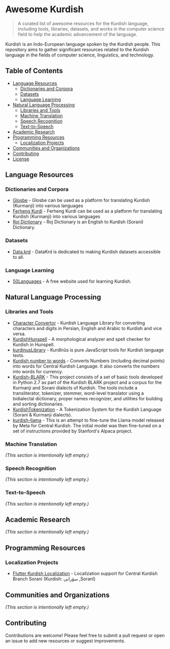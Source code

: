 # Awesome Kurdish 

> A curated list of awesome resources for the Kurdish language, including tools, libraries, datasets, and works in the computer science field to help the academic advancement of the language.

Kurdish is an Indo-European language spoken by the Kurdish people. This repository aims to gather significant resources related to the Kurdish language in the fields of computer science, linguistics, and technology.

## Table of Contents

- [Language Resources](#language-resources)
  - [Dictionaries and Corpora](#dictionaries-and-corpora)
  - [Datasets](#datasets)
  - [Language Learning](#language-learning)
- [Natural Language Processing](#natural-language-processing)
  - [Libraries and Tools](#libraries-and-tools)
  - [Machine Translation](#machine-translation)
  - [Speech Recognition](#speech-recognition)
  - [Text-to-Speech](#text-to-speech)
- [Academic Research](#academic-research)
- [Programming Resources](#programming-resources)
  - [Localization Projects](#localization-projects)
- [Communities and Organizations](#communities-and-organizations)
- [Contributing](#contributing)
- [License](#license)

## Language Resources

### Dictionaries and Corpora
- [Glosbe](https://glosbe.com/) - Glosbe can be used as a platform for translating Kurdish (Kurmanji) into various languages
- [Ferheng Kurdi](https://ferhengkurdi.org/) - Ferheng Kurdi can be used as a platform for translating Kurdish (Kurmanji) into various languages
- [Roj Dictionary](https://github.com/0xdolan/roj_dictionary) - Roj Dictionary is an English to Kurdish (Sorani) Dictionary.

### Datasets

- [Data.krd](https://data.krd/) - DataKrd is dedicated to making Kurdish datasets accessible to all.

### Language Learning

- [50Languages](https://www.50languages.com/kurdish-kurmanji-for-free) - A free website used for learning Kurdish.

## Natural Language Processing

### Libraries and Tools

- [Character Convertor](https://github.com/0xdolan/kurdish) - Kurdish Language Library for converting characters and digits in Persian, English and Arabic to Kurdish and vice versa.
- [KurdishHunspell](https://github.com/sinaahmadi/KurdishHunspell) - A morphological analyzer and spell checker for Kurdish in Hunspell.
- [kurdinusLibrary](https://github.com/Kurdinus/kurdinusLibrary) - Kurdînûs is pure JavaScript tools for Kurdish language texts.
- [Kurdish number to words](https://github.com/Mawlood-Fareq/kurdish-number-towords) - Converts Numbers (including decimal points) into words for Central Kurdish Language. It also converts the numbers into words for currency.
- [Kurdish-BLARK](https://github.com/hosseinhassani/Kurdish-BLARK) - This project consists of a set of basic tools developed in Python 2.7 as part of the Kurdish BLARK project and a corpus for the Kurmanji and Sorani dialects of Kurdish. The tools include a transliterator, tokenizer, stemmer, word-level translator using a bidialectal dictionary, proper names recognizer, and utilities for building and sorting dictionaries.
- [KurdishTokenization](https://github.com/sinaahmadi/KurdishTokenization) - A Tokenization System for the Kurdish Language (Sorani & Kurmanji dialects).
- [kurdish-llama](https://github.com/RazhanHameed/kurdish-llama) - This is an attempt to fine-tune the Llama model released by Meta for Central Kurdish. The initial model was then fine-tuned on a set of instructions provided by Stanford's Alpaca project.


### Machine Translation

*(This section is intentionally left empty.)*

### Speech Recognition

*(This section is intentionally left empty.)*

### Text-to-Speech

*(This section is intentionally left empty.)*

## Academic Research

*(This section is intentionally left empty.)*

## Programming Resources

### Localization Projects
- [Flutter Kurdish Localization](https://github.com/aminsamad/flutter_kurdish_localization) -  Localization support for Central Kurdish Branch Sorani (Kurdish: سۆرانی ,Soranî‎)

## Communities and Organizations

*(This section is intentionally left empty.)*

## Contributing

Contributions are welcome! Please feel free to submit a pull request or open an issue to add new resources or suggest improvements.

